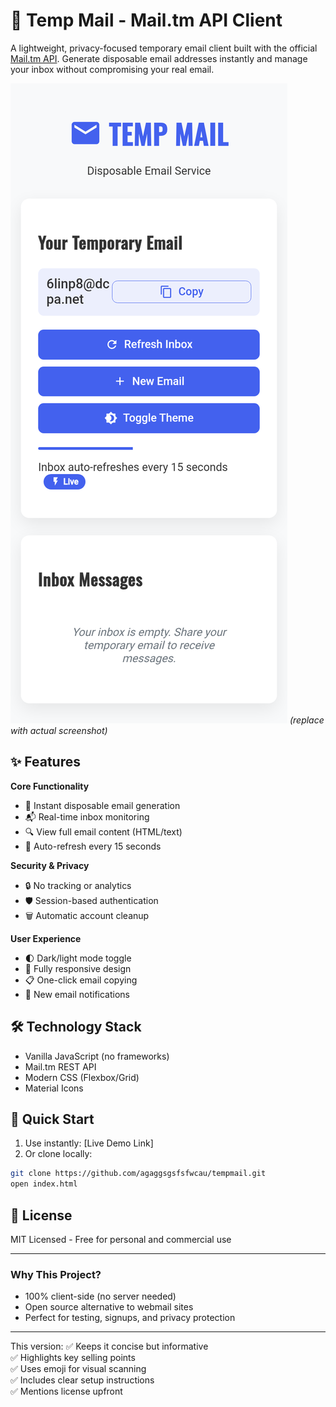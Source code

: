 # 📧 Temp Mail - Mail.tm API Client  

A lightweight, privacy-focused temporary email client built with the official [Mail.tm API](https://mail.tm). Generate disposable email addresses instantly and manage your inbox without compromising your real email.

![Demo Screenshot](screenshot.png) *(replace with actual screenshot)*

## ✨ Features

**Core Functionality**
- 🚀 Instant disposable email generation
- 📬 Real-time inbox monitoring
- 🔍 View full email content (HTML/text)
- 🔄 Auto-refresh every 15 seconds

**Security & Privacy**
- 🔒 No tracking or analytics
- 🛡️ Session-based authentication
- 🗑️ Automatic account cleanup

**User Experience**
- 🌓 Dark/light mode toggle
- 📱 Fully responsive design
- 📋 One-click email copying
- 🔔 New email notifications

## 🛠️ Technology Stack
- Vanilla JavaScript (no frameworks)
- Mail.tm REST API
- Modern CSS (Flexbox/Grid)
- Material Icons

## 🚀 Quick Start
1. Use instantly: [Live Demo Link]
2. Or clone locally:
```bash
git clone https://github.com/agaggsgsfsfwcau/tempmail.git
open index.html
```

## 📜 License
MIT Licensed - Free for personal and commercial use

---

### Why This Project?
- 100% client-side (no server needed)
- Open source alternative to webmail sites
- Perfect for testing, signups, and privacy protection

---

This version:
✅ Keeps it concise but informative  
✅ Highlights key selling points  
✅ Uses emoji for visual scanning  
✅ Includes clear setup instructions  
✅ Mentions license upfront  
